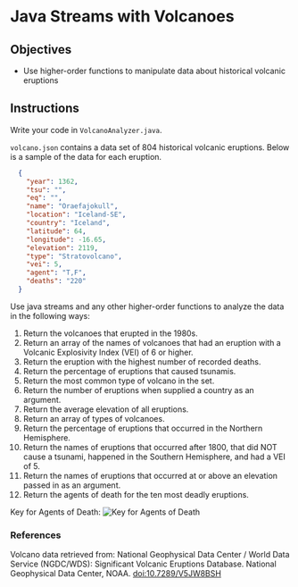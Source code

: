 # Java Streams with Volcanoes

## Objectives

* Use higher-order functions to manipulate data about historical volcanic eruptions

## Instructions

Write your code in `VolcanoAnalyzer.java`.

`volcano.json` contains a data set of 804 historical volcanic eruptions.  Below is a sample of the data for each eruption.

```JSON
  {
    "year": 1362,
    "tsu": "",
    "eq": "",
    "name": "Oraefajokull",
    "location": "Iceland-SE",
    "country": "Iceland",
    "latitude": 64,
    "longitude": -16.65,
    "elevation": 2119,
    "type": "Stratovolcano",
    "vei": 5,
    "agent": "T,F",
    "deaths": "220"
  }
```

Use java streams and any other higher-order functions to analyze the data in the following ways:

01. Return the volcanoes that erupted in the 1980s.
02. Return an array of the names of volcanoes that had an eruption with a Volcanic Explosivity Index (VEI) of 6 or higher.
03. Return the eruption with the highest number of recorded deaths.
04. Return the percentage of eruptions that caused tsunamis.
05. Return the most common type of volcano in the set.
06. Return the number of eruptions when supplied a country as an argument.
07. Return the average elevation of all eruptions.
8. Return an array of types of volcanoes.
09. Return the percentage of eruptions that occurred in the Northern Hemisphere.
10. Return the names of eruptions that occurred after 1800, that did NOT cause a tsunami, happened in the Southern Hemisphere, and had a VEI of 5.
11. Return the names of eruptions that occurred at or above an elevation passed in as an argument.
12. Return the agents of death for the ten most deadly eruptions.

Key for Agents of Death:
![Key for Agents of Death](./agents.png)

### References

Volcano data retrieved from: National Geophysical Data Center / World Data Service (NGDC/WDS): Significant Volcanic Eruptions Database. National Geophysical Data Center, NOAA. [doi:10.7289/V5JW8BSH](https://data.nodc.noaa.gov/cgi-bin/iso?id=gov.noaa.ngdc.mgg.hazards:G10147)


